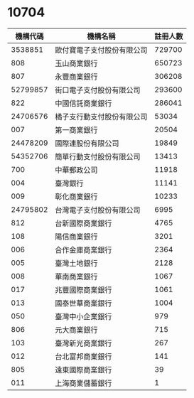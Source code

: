 # 10704

| 機構代碼 | 機構名稱                   | 註冊人數 |
| -------- | -------------------------- | -------- |
| 3538851  | 歐付寶電子支付股份有限公司 | 729700   |
| 808      | 玉山商業銀行               | 650723   |
| 807      | 永豐商業銀行               | 306208   |
| 52799857 | 街口電子支付股份有限公司   | 293600   |
| 822      | 中國信託商業銀行           | 286041   |
| 24706576 | 橘子支行動支付股份有限公司 | 53034    |
| 007      | 第一商業銀行               | 20504    |
| 24478209 | 國際連股份有限公司         | 19849    |
| 54352706 | 簡單行動支付股份有限公司   | 13413    |
| 700      | 中華郵政公司               | 11918    |
| 004      | 臺灣銀行                   | 11141    |
| 009      | 彰化商業銀行               | 10233    |
| 24795802 | 台灣電子支付股份有限公司   | 6995     |
| 812      | 台新國際商業銀行           | 4765     |
| 108      | 陽信商業銀行               | 3201     |
| 006      | 合作金庫商業銀行           | 2364     |
| 005      | 臺灣土地銀行               | 2128     |
| 008      | 華南商業銀行               | 1067     |
| 017      | 兆豐國際商業銀行           | 1061     |
| 013      | 國泰世華商業銀行           | 1004     |
| 050      | 臺灣中小企業銀行           | 979      |
| 806      | 元大商業銀行               | 715      |
| 103      | 臺灣新光商業銀行           | 267      |
| 012      | 台北富邦商業銀行           | 141      |
| 805      | 遠東國際商業銀行           | 39       |
| 011      | 上海商業儲蓄銀行           | 1        |